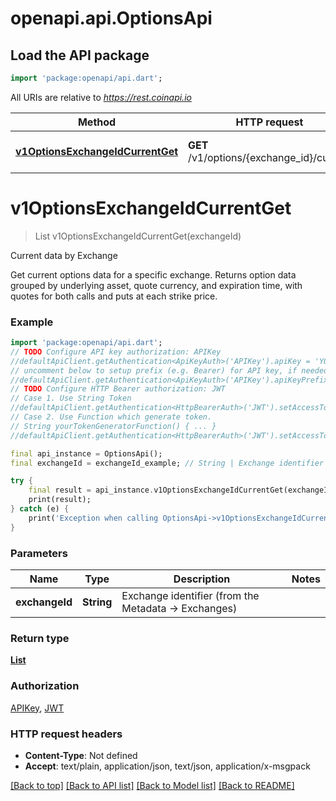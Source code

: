 # openapi.api.OptionsApi

## Load the API package
```dart
import 'package:openapi/api.dart';
```

All URIs are relative to *https://rest.coinapi.io*

Method | HTTP request | Description
------------- | ------------- | -------------
[**v1OptionsExchangeIdCurrentGet**](OptionsApi.md#v1optionsexchangeidcurrentget) | **GET** /v1/options/{exchange_id}/current | Current data by Exchange


# **v1OptionsExchangeIdCurrentGet**
> List<OptionsOptionExchangeGroup> v1OptionsExchangeIdCurrentGet(exchangeId)

Current data by Exchange

Get current options data for a specific exchange.  Returns option data grouped by underlying asset, quote currency, and expiration time, with quotes for both calls and puts at each strike price.

### Example
```dart
import 'package:openapi/api.dart';
// TODO Configure API key authorization: APIKey
//defaultApiClient.getAuthentication<ApiKeyAuth>('APIKey').apiKey = 'YOUR_API_KEY';
// uncomment below to setup prefix (e.g. Bearer) for API key, if needed
//defaultApiClient.getAuthentication<ApiKeyAuth>('APIKey').apiKeyPrefix = 'Bearer';
// TODO Configure HTTP Bearer authorization: JWT
// Case 1. Use String Token
//defaultApiClient.getAuthentication<HttpBearerAuth>('JWT').setAccessToken('YOUR_ACCESS_TOKEN');
// Case 2. Use Function which generate token.
// String yourTokenGeneratorFunction() { ... }
//defaultApiClient.getAuthentication<HttpBearerAuth>('JWT').setAccessToken(yourTokenGeneratorFunction);

final api_instance = OptionsApi();
final exchangeId = exchangeId_example; // String | Exchange identifier (from the Metadata -> Exchanges)

try {
    final result = api_instance.v1OptionsExchangeIdCurrentGet(exchangeId);
    print(result);
} catch (e) {
    print('Exception when calling OptionsApi->v1OptionsExchangeIdCurrentGet: $e\n');
}
```

### Parameters

Name | Type | Description  | Notes
------------- | ------------- | ------------- | -------------
 **exchangeId** | **String**| Exchange identifier (from the Metadata -> Exchanges) | 

### Return type

[**List<OptionsOptionExchangeGroup>**](OptionsOptionExchangeGroup.md)

### Authorization

[APIKey](../README.md#APIKey), [JWT](../README.md#JWT)

### HTTP request headers

 - **Content-Type**: Not defined
 - **Accept**: text/plain, application/json, text/json, application/x-msgpack

[[Back to top]](#) [[Back to API list]](../README.md#documentation-for-api-endpoints) [[Back to Model list]](../README.md#documentation-for-models) [[Back to README]](../README.md)

